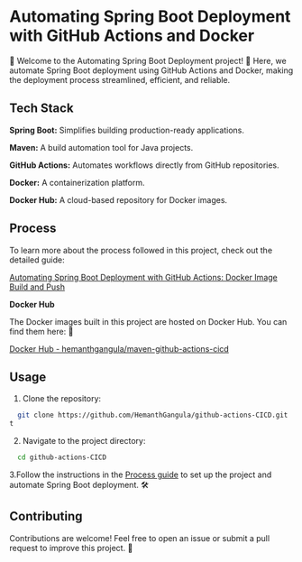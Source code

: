 
# Automating Spring Boot Deployment with GitHub Actions and Docker

🚀 Welcome to the Automating Spring Boot Deployment project! 🌟 Here, we automate Spring Boot deployment using GitHub Actions and Docker, making the deployment process streamlined, efficient, and reliable.


## Tech Stack

**Spring Boot:** Simplifies building production-ready applications.

**Maven:** A build automation tool for Java projects.

**GitHub Actions:** Automates workflows directly from GitHub repositories.

**Docker:** A containerization platform.

**Docker Hub:** A cloud-based repository for Docker images.

## Process

To learn more about the process followed in this project, check out the detailed guide: 

[Automating Spring Boot Deployment with GitHub Actions: Docker Image Build and Push](https://hemanthgangula.hashnode.dev/automating-spring-boot-deployment-with-github-actions-docker-image-build-and-push)

**Docker Hub**

The Docker images built in this project are hosted on Docker Hub. You can find them here: 🐳

[Docker Hub - hemanthgangula/maven-github-actions-cicd](https://hub.docker.com/repository/docker/hemanthgangula/maven-github-actions-cicd/general)




## Usage

1. Clone the repository:

```bash
  git clone https://github.com/HemanthGangula/github-actions-CICD.git
t
```

2. Navigate to the project directory:

```bash
  cd github-actions-CICD
```
    
3.Follow the instructions in the [Process guide](https://hemanthgangula.hashnode.dev/automating-spring-boot-deployment-with-github-actions-docker-image-build-and-push) to set up the project and automate Spring Boot deployment. 🛠️
## Contributing

Contributions are welcome! Feel free to open an issue or submit a pull request to improve this project. 🙌


